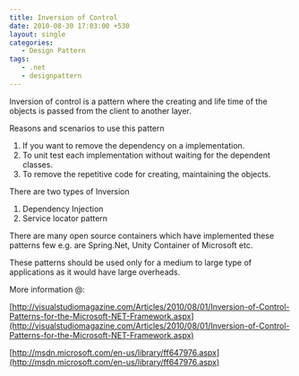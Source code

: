 ```yaml
---
title: Inversion of Control
date: 2010-08-30 17:03:00 +530
layout: single
categories: 
   - Design Pattern
tags:
   - .net
   - designpattern
---
```


Inversion of control is a pattern where the creating and life time of the objects is passed from the client to another layer.

Reasons and scenarios to use this pattern

1. If you want to remove the dependency on a implementation.
2. To unit test each implementation without waiting for the dependent classes.
3. To remove the repetitive code for creating, maintaining the objects.

There are two types of Inversion

1. Dependency Injection
2. Service locator pattern

There are many open source containers which have implemented these patterns few e.g. are Spring.Net, Unity Container of Microsoft etc.

These patterns should be used only for a medium to large type of applications as it would have large overheads.

More information @:

[http://visualstudiomagazine.com/Articles/2010/08/01/Inversion-of-Control-Patterns-for-the-Microsoft-NET-Framework.aspx](http://visualstudiomagazine.com/Articles/2010/08/01/Inversion-of-Control-Patterns-for-the-Microsoft-NET-Framework.aspx)

[http://msdn.microsoft.com/en-us/library/ff647976.aspx](http://msdn.microsoft.com/en-us/library/ff647976.aspx)